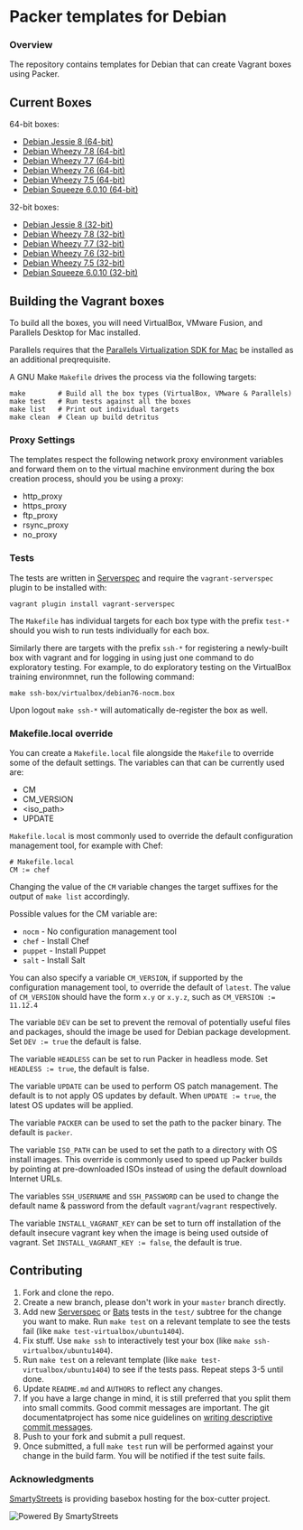 # Packer templates for Debian

### Overview

The repository contains templates for Debian that can create Vagrant boxes
using Packer.

## Current Boxes

64-bit boxes:

* [Debian Jessie 8 (64-bit)](https://atlas.hashicorp.com/boxcutter/boxes/debian80)
* [Debian Wheezy 7.8 (64-bit)](https://atlas.hashicorp.com/boxcutter/boxes/debian78)
* [Debian Wheezy 7.7 (64-bit)](https://atlas.hashicorp.com/boxcutter/boxes/debian77)
* [Debian Wheezy 7.6 (64-bit)](https://atlas.hashicorp.com/boxcutter/boxes/debian76)
* [Debian Wheezy 7.5 (64-bit)](https://atlas.hashicorp.com/boxcutter/boxes/debian75)
* [Debian Squeeze 6.0.10 (64-bit)](https://atlas.hashicorp.com/boxcutter/boxes/debian6010)

32-bit boxes:

* [Debian Jessie 8 (32-bit)](https://atlas.hashicorp.com/boxcutter/boxes/debian80-i386)
* [Debian Wheezy 7.8 (32-bit)](https://atlas.hashicorp.com/boxcutter/boxes/debian78-i386)
* [Debian Wheezy 7.7 (32-bit)](https://atlas.hashicorp.com/boxcutter/boxes/debian77-i386)
* [Debian Wheezy 7.6 (32-bit)](https://atlas.hashicorp.com/boxcutter/boxes/debian76-i386)
* [Debian Wheezy 7.5 (32-bit)](https://atlas.hashicorp.com/boxcutter/boxes/debian75-i386)
* [Debian Squeeze 6.0.10 (32-bit)](https://atlas.hashicorp.com/boxcutter/boxes/debian6010-i386)

## Building the Vagrant boxes

To build all the boxes, you will need VirtualBox, VMware Fusion, and
Parallels Desktop for Mac installed.

Parallels requires that the
[Parallels Virtualization SDK for Mac](http://www.parallels.com/downloads/desktop)
be installed as an additional preqrequisite.

A GNU Make `Makefile` drives the process via the following targets:

    make        # Build all the box types (VirtualBox, VMware & Parallels)
    make test   # Run tests against all the boxes
    make list   # Print out individual targets
    make clean  # Clean up build detritus

### Proxy Settings

The templates respect the following network proxy environment variables
and forward them on to the virtual machine environment during the box creation
process, should you be using a proxy:

* http_proxy
* https_proxy
* ftp_proxy
* rsync_proxy
* no_proxy

### Tests

The tests are written in [Serverspec](http://serverspec.org) and require the
`vagrant-serverspec` plugin to be installed with:

    vagrant plugin install vagrant-serverspec

The `Makefile` has individual targets for each box type with the prefix
`test-*` should you wish to run tests individually for each box.

Similarly there are targets with the prefix `ssh-*` for registering a
newly-built box with vagrant and for logging in using just one command to
do exploratory testing.  For example, to do exploratory testing
on the VirtualBox training environmnet, run the following command:

    make ssh-box/virtualbox/debian76-nocm.box

Upon logout `make ssh-*` will automatically de-register the box as well.

### Makefile.local override

You can create a `Makefile.local` file alongside the `Makefile` to override
some of the default settings.  The variables can that can be currently
used are:

* CM
* CM_VERSION
* \<iso_path\>
* UPDATE

`Makefile.local` is most commonly used to override the default configuration
management tool, for example with Chef:

    # Makefile.local
    CM := chef

Changing the value of the `CM` variable changes the target suffixes for
the output of `make list` accordingly.

Possible values for the CM variable are:

* `nocm` - No configuration management tool
* `chef` - Install Chef
* `puppet` - Install Puppet
* `salt`  - Install Salt

You can also specify a variable `CM_VERSION`, if supported by the
configuration management tool, to override the default of `latest`.
The value of `CM_VERSION` should have the form `x.y` or `x.y.z`,
such as `CM_VERSION := 11.12.4`

The variable `DEV` can be set to prevent the removal of potentially
useful files and packages, should the image be used for Debian
package development.
Set `DEV := true` the default is false.

The variable `HEADLESS` can be set to run Packer in headless mode.
Set `HEADLESS := true`, the default is false.

The variable `UPDATE` can be used to perform OS patch management.  The
default is to not apply OS updates by default.  When `UPDATE := true`,
the latest OS updates will be applied.

The variable `PACKER` can be used to set the path to the packer binary.
The default is `packer`.

The variable `ISO_PATH` can be used to set the path to a directory with
OS install images. This override is commonly used to speed up Packer builds
by pointing at pre-downloaded ISOs instead of using the default download
Internet URLs.

The variables `SSH_USERNAME` and `SSH_PASSWORD` can be used to change the
 default name & password from the default `vagrant`/`vagrant` respectively.

The variable `INSTALL_VAGRANT_KEY` can be set to turn off installation of the
default insecure vagrant key when the image is being used outside of vagrant.
Set `INSTALL_VAGRANT_KEY := false`, the default is true.

## Contributing


1. Fork and clone the repo.
2. Create a new branch, please don't work in your `master` branch directly.
3. Add new [Serverspec](http://serverspec.org/) or [Bats](https://blog.engineyard.com/2014/bats-test-command-line-tools) tests in the `test/` subtree for the change you want to make.  Run `make test` on a relevant template to see the tests fail (like `make test-virtualbox/ubuntu1404`).
4. Fix stuff.  Use `make ssh` to interactively test your box (like `make ssh-virtualbox/ubuntu1404`).
5. Run `make test` on a relevant template (like `make test-virtualbox/ubuntu1404`) to see if the tests pass.  Repeat steps 3-5 until done.
6. Update `README.md` and `AUTHORS` to reflect any changes.
7. If you have a large change in mind, it is still preferred that you split them into small commits.  Good commit messages are important.  The git documentatproject has some nice guidelines on [writing descriptive commit messages](http://git-scm.com/book/ch5-2.html#Commit-Guidelines).
8. Push to your fork and submit a pull request.
9. Once submitted, a full `make test` run will be performed against your change in the build farm.  You will be notified if the test suite fails.

### Acknowledgments

[SmartyStreets](http://www.smartystreets.com) is providing basebox hosting for the box-cutter project.

![Powered By SmartyStreets](https://smartystreets.com/resources/images/smartystreets-flat.png)
